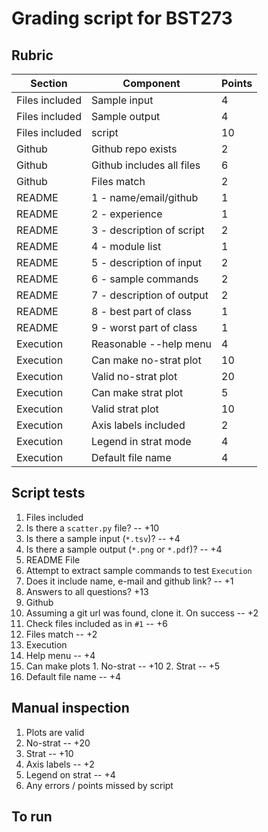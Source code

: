 # Grading script for BST273

## Rubric

Section        | Component                 | Points
---------------|---------------------------|-------
Files included | Sample input              | 4
Files included | Sample output             | 4
Files included | script                    | 10
Github         | Github repo exists        | 2
Github         | Github includes all files | 6
Github         | Files match               | 2
README         | 1 - name/email/github     | 1
README         | 2 - experience            | 1
README         | 3 - description of script | 2
README         | 4 - module list           | 1
README         | 5 - description of input  | 2
README         | 6 - sample commands       | 2
README         | 7 - description of output | 2
README         | 8 - best part of class    | 1
README         | 9 - worst part of class   | 1
Execution      | Reasonable --help menu    | 4
Execution      | Can make no-strat plot    | 10
Execution      | Valid no-strat plot       | 20
Execution      | Can make strat plot       | 5
Execution      | Valid strat plot          | 10
Execution      | Axis labels included      | 2
Execution      | Legend in strat mode      | 4
Execution      | Default file name         | 4

## Script tests

1. Files included
  1. Is there a `scatter.py` file? -- +10
  2. Is there a sample input (`*.tsv`)? -- +4
  3. Is there a sample output (`*.png` or `*.pdf`)? -- +4
2. README File
  1. Attempt to extract sample commands to test `Execution`
  2. Does it include name, e-mail and github link? -- +1
  3. Answers to all questions? +13
3. Github
  1. Assuming a git url was found, clone it. On success -- +2
  2. Check files included as in `#1` -- +6
  1. Files match -- +2
1. Execution
  1. Help menu -- +4
  2. Can make plots
    1. No-strat -- +10
    2. Strat -- +5
  1. Default file name -- +4

## Manual inspection

1. Plots are valid
  1. No-strat -- +20
  2. Strat -- +10
1. Axis labels -- +2
1. Legend on strat -- +4
2. Any errors / points missed by script

## To run

 
